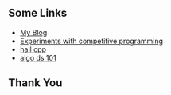 ## Some Links

* [My Blog](https://blog.ahampriyanshu.com/)
* [Experiments with competitive programming](https://cp.ahampriyanshu.com/)
* [hail cpp](https://cpp.ahampriyanshu.com/)
* [algo ds 101](https://dsa.ahampriyanshu.com/)

## Thank You
